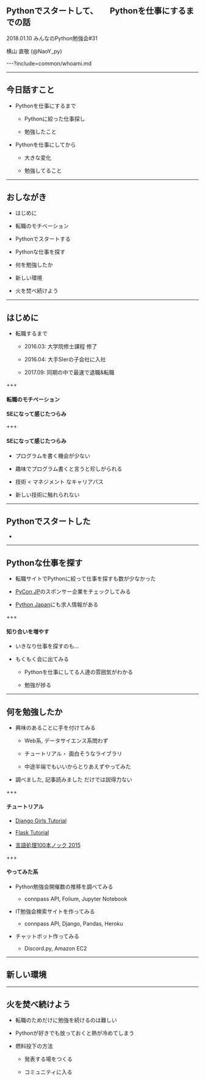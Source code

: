 ## Pythonでスタートして、　　Pythonを仕事にするまでの話


2018.01.10 みんなのPython勉強会#31

横山 直敬 (@NaoY_py)

---?include=common/whoami.md

---

## 今日話すこと

- Pythonを仕事にするまで

  - Pythonに絞った仕事探し

  - 勉強したこと

- Pythonを仕事にしてから

  - 大きな変化

  - 勉強してること

---

## おしながき

- はじめに

- 転職のモチベーション

- Pythonでスタートする

- Pythonな仕事を探す

- 何を勉強したか

- 新しい環境

- 火を焚べ続けよう

---

## はじめに

- 転職するまで

  - 2016.03: 大学院修士課程 修了

  - 2016.04: 大手SIerの子会社に入社

  - 2017.09: 同期の中で最速で退職&転職

+++

#### 転職のモチベーション

**SEになって感じたつらみ**

+++

####  SEになって感じたつらみ

- プログラムを書く機会が少ない

- 趣味でプログラム書くと言うと珍しがられる
  
- 技術 < マネジメント なキャリアパス

- 新しい技術に触れられない
  
---

## Pythonでスタートした

-

---

## Pythonな仕事を探す

- 転職サイトでPythonに絞って仕事を探すも数が少なかった

- [PyCon JP](https://pycon.jp/2017/ja/)のスポンサー企業をチェックしてみる

- [Python Japan](http://www.python.jp/)にも求人情報がある

+++

#### 知り合いを増やす

- いきなり仕事を探すのも…

- もくもく会に出てみる

  - Pythonを仕事にしてる人達の雰囲気がわかる

  - 勉強が捗る

---

## 何を勉強したか

- 興味のあることに手を付けてみる

  - Web系, データサイエンス系問わず

  - チュートリアル・ 面白そうなライブラリ

  - 中途半端でもいいからとりあえずやってみた

- 調べました, 記事読みました だけでは説得力ない

+++

#### チュートリアル

- [Django Girls Tutorial](https://djangogirlsjapan.gitbooks.io/workshop_tutorialjp/)

- [Flask Tutorial](http://flask.pocoo.org/docs/0.12/tutorial/)

- [言語処理100本ノック 2015](http://www.cl.ecei.tohoku.ac.jp/nlp100/)

+++

####  やってみた系

- Python勉強会開催数の推移を調べてみる

  - connpass API, Folium, Jupyter Notebook

- IT勉強会検索サイトを作ってみる

  - connpass API, Django, Pandas, Heroku

- チャットボット作ってみる

  - Discord.py, Amazon EC2

---

## 新しい環境



---

## 火を焚べ続けよう

- 転職のためだけに勉強を続けるのは難しい

- Pythonが好きでも放っておくと熱が冷めてしまう

- 燃料投下の方法

  - 発表する場をつくる

  - コミュニティに入る

